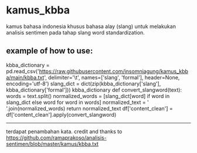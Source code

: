 # kamus_kbba
kamus bahasa indonesia khusus bahasa alay (slang) untuk melakukan analisis sentimen pada tahap slang word standardization.

example of how to use:
---

kbba_dictionary = pd.read_csv('https://raw.githubusercontent.com/insomniagung/kamus_kbba/main/kbba.txt', delimiter='\t', names=['slang', 'formal'], header=None, encoding='utf-8')
slang_dict = dict(zip(kbba_dictionary['slang'], kbba_dictionary['formal']))
kbba_dictionary
def convert_slangword(text):
    words = text.split()
    normalized_words = [slang_dict[word] if word in slang_dict else word for word in words]
    normalized_text = ' '.join(normalized_words)
    return normalized_text
df['content_clean'] = df['content_clean'].apply(convert_slangword)

---

terdapat penambahan kata. credit and thanks to https://github.com/ramaprakoso/analisis-sentimen/blob/master/kamus/kbba.txt
